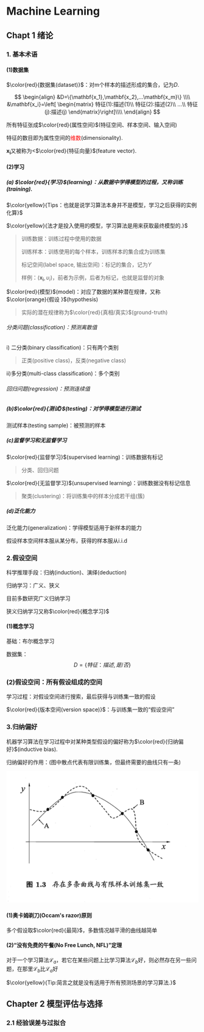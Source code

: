 # Machine Learning

## Chapt 1 绪论

### 1. 基本术语

#### (1)数据集

$\color{red}{数据集(dataset)}$：对m个样本的描述形成的集合，记为$D$.

$$
\begin{align}
&D=\{\mathbf{x_1},\mathbf{x_2},...\mathbf{x_m}\} \\\\
&\mathbf{x_i}=\left[
\begin{matrix}
特征(1):描述(1)\\
特征(2):描述(2)\\
...\\
特征(j):描述(j)
\end{matrix}\right]\\\\
\end{align}
$$

所有特征张成$\color{red}{属性空间}$(特征空间、样本空间、输入空间)

特征的数目即为属性空间的<font color=red>维数</font>(dimensionality).

$\mathbf{x_i}$又被称为<$\color{red}{特征向量}$(feature vector).

#### (2)学习

##### (a) $\color{red}{学习}$(learning)：从数据中学得模型的过程，又称训练(training).

$\color{yellow}{Tips：也就是说学习算法本身并不是模型，学习之后获得的实例化算}$

$\color{yellow}{法才是投入使用的模型，学习算法是用来获取最终模型的.}$

> 训练数据：训练过程中使用的数据
>
> 训练样本：训练使用的每个样本，训练样本的集合成为训练集
>
> 标记空间(label space, 输出空间)：标记的集合，记为$\Upsilon$
>
> 样例：$(\mathbf{x_i},\upsilon_i)$，前者为示例，后者为标记，也就是监督的对象

$\color{red}{模型}$(model)：对应了数据的某种潜在规律，又称$\color{orange}{假设 }$(hypothesis)

> 实际的潜在规律称为$\color{red}{真相/真实}$(ground-truth)

###### 分类问题(classification)：预测离散值

i) 二分类(binary classification)：只有两个类别

> 正类(positive class)，反类(negative class)

ii)多分类(multi-class classification)：多个类别

###### 回归问题(regression)：预测连续值

##### (b)$\color{red}{测试}$(testing)：对学得模型进行测试

测试样本(testing sample)：被预测的样本

##### (c)监督学习和无监督学习

$\color{red}{监督学习}$(supervised learning)：训练数据有标记

> 分类、回归问题

$\color{red}{无监督学习}$(unsupervised learning)：训练数据没有标记信息

> 聚类(clustering)：将训练集中的样本分成若干组(簇)

##### (d)泛化能力

泛化能力(generalization)：学得模型适用于新样本的能力

假设样本空间样本服从某分布，获得的样本服从i.i.d

### 2.假设空间

科学推理手段：归纳(induction)<!--泛化-->、演绎(deduction)<!--特化-->

归纳学习：广义、狭义

目前多数研究广义归纳学习

狭义归纳学习又称$\color{red}{概念学习}$

#### (1)概念学习

基础：布尔概念学习

数据集：
$$
D=\{特征：描述,是/否\}
$$

### (2)假设空间：所有假设组成的空间

学习过程：对假设空间进行搜索，最后获得与训练集一致的假设

$\color{red}{版本空间(version space)}$：与训练集一致的“假设空间”

### 3.归纳偏好

机器学习算法在学习过程中对某种类型假设的偏好称为$\color{red}{归纳偏好}$(inductive bias).

归纳偏好的作用：(图中散点代表有限训练集，但最终需要的曲线只有一条)

![bias](https://raw.githubusercontent.com/pollycoder/ML-Practice-zhouzhihua/main/img/bias.png)

#### (1)奥卡姆剃刀(Occam's razor)原则

多个假设取$\color{red}{最简}$，多数情况越平滑的曲线越简单

#### (2)“没有免费的午餐(No Free Lunch, NFL)”定理

对于一个学习算法$\mathcal{L}_a$，若它在某些问题上比学习算法$\mathcal{L}_b$好，则必然存在另一些问题，在那里$\mathcal{L}_b$比$\mathcal{L}_a$好

$\color{yellow}{Tip:简言之就是没有适用于所有预测场景的学习算法.}$

## Chapter 2 模型评估与选择

### 2.1 经验误差与过拟合



















